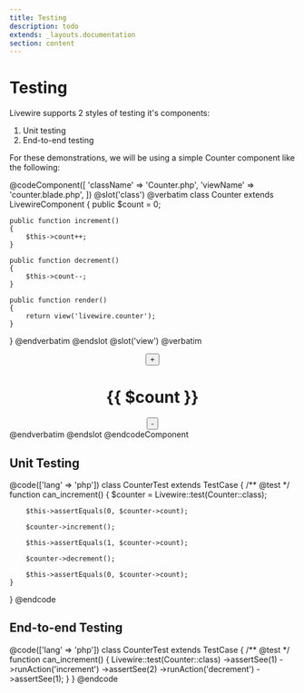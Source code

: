 ```yaml
---
title: Testing
description: todo
extends: _layouts.documentation
section: content
---
```


# Testing

Livewire supports 2 styles of testing it's components:
1. Unit testing
2. End-to-end testing

For these demonstrations, we will be using a simple Counter component like the following:

@codeComponent([
    'className' => 'Counter.php',
    'viewName' => 'counter.blade.php',
])
@slot('class')
@verbatim
class Counter extends LivewireComponent
{
    public $count = 0;

    public function increment()
    {
        $this->count++;
    }

    public function decrement()
    {
        $this->count--;
    }

    public function render()
    {
        return view('livewire.counter');
    }
}
@endverbatim
@endslot
@slot('view')
@verbatim
<div style="text-align: center">
    <button wire:click="increment">+</button>
    <h1>{{ $count }}</h1>
    <button wire:click="decrement">-</button>
</div>
@endverbatim
@endslot
@endcodeComponent

## Unit Testing

@code(['lang' => 'php'])
class CounterTest extends TestCase
{
    /** @test */
    function can_increment()
    {
        $counter = Livewire::test(Counter::class);

        $this->assertEquals(0, $counter->count);

        $counter->increment();

        $this->assertEquals(1, $counter->count);

        $counter->decrement();

        $this->assertEquals(0, $counter->count);
    }
}
@endcode

## End-to-end Testing

@code(['lang' => 'php'])
class CounterTest extends TestCase
{
    /** @test */
    function can_increment()
    {
        Livewire::test(Counter::class)
            ->assertSee(1)
            ->runAction('increment')
            ->assertSee(2)
            ->runAction('decrement')
            ->assertSee(1);
    }
}
@endcode
